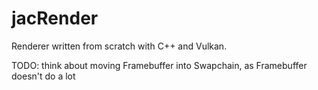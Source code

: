 # jacRender
Renderer written from scratch with C++ and Vulkan.

TODO: think about moving Framebuffer into Swapchain, as Framebuffer doesn't do a lot
